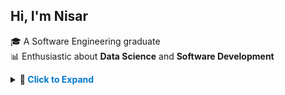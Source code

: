 ##  Hi, I'm Nisar

🎓 A Software Engineering graduate  
📊 Enthusiastic about **Data Science** and **Software Development**  

<details>
    <summary><strong>🔧 <span style="color:#007acc;">Click to Expand</span> </strong></summary>
  
## 💼 Experience

### 👨‍💻 Consultant – Cloud Datasoft *(Oct 2024 – Present)*
🧑‍🏫 Conducting Adobe education workshops, webinars & training programs  
📝 Managing reports, documentation, and training logistics (online & offline)  
🧰 Coordinating training material prep & technical setup  

### 📊 Equity Analyst – Finlatics *(Jan 2023 – Mar 2023)*
🔍 Performed detailed equity research with financial & technical analysis  
📈 Generated investment insights with structured reports & recommendations  
👥 Participated in peer reviews and mentor feedback sessions  

### 📂 Data Intern – Highway Delite *(Aug 2022 – Nov 2022)*
📋 Compiled and verified data from web & internal sources  
📊 Maintained Google Sheets/Excel datasets for quality reporting  
🔒 Ensured data integrity and confidentiality in processing activities  

## 💻 Tech Stack

### 🧠 Programming & Scripting
![Python](https://img.shields.io/badge/Python-3670A0?style=for-the-badge&logo=python&logoColor=white)
![SQL](https://img.shields.io/badge/SQL-4479A1?style=for-the-badge&logo=mysql&logoColor=white)
![JavaScript](https://img.shields.io/badge/JavaScript-F7DF1E?style=for-the-badge&logo=javascript&logoColor=black)
![HTML](https://img.shields.io/badge/HTML5-E34F26?style=for-the-badge&logo=html5&logoColor=white)
![CSS](https://img.shields.io/badge/CSS3-1572B6?style=for-the-badge&logo=css3&logoColor=white)

### 🗃️ Databases
![MongoDB](https://img.shields.io/badge/MongoDB-4EA94B?style=for-the-badge&logo=mongodb&logoColor=white)
![MySQL](https://img.shields.io/badge/MySQL-005C84?style=for-the-badge&logo=mysql&logoColor=white)

### 📊 Data Visualization & BI
![Tableau](https://img.shields.io/badge/Tableau-E97627?style=for-the-badge&logo=tableau&logoColor=white)
![Power BI](https://img.shields.io/badge/Power%20BI-F2C811?style=for-the-badge&logo=powerbi&logoColor=black)
![Microsoft Excel](https://img.shields.io/badge/Microsoft%20Excel-217346?style=for-the-badge&logo=microsoft-excel&logoColor=white)

### ☁️ Cloud Platforms
![Microsoft Azure](https://img.shields.io/badge/Microsoft%20Azure-0078D4?style=for-the-badge&logo=microsoftazure&logoColor=white)
![Google Cloud](https://img.shields.io/badge/Google%20Cloud-4285F4?style=for-the-badge&logo=googlecloud&logoColor=white)

### 🧰 Tools & IDEs
![Visual Studio Code](https://img.shields.io/badge/VS%20Code-007ACC?style=for-the-badge&logo=visualstudiocode&logoColor=white)
![Eclipse](https://img.shields.io/badge/Eclipse-2C2255?style=for-the-badge&logo=eclipseide&logoColor=white)
![GitHub](https://img.shields.io/badge/GitHub-181717?style=for-the-badge&logo=github&logoColor=white)
![Jupyter](https://img.shields.io/badge/Jupyter-F37626?style=for-the-badge&logo=jupyter&logoColor=white)

## 📁 Projects

### 📦 Tata Sales Insights
📊 Built a dashboard using Tableau for business scenario framing and insight communication  
🎯 Focused on visual storytelling, KPIs, and strategic analysis

### 🧮 KPMG Data Analysis & Visualization with Tableau
🗂️ Cleaned and modeled data for executive-level dashboards  
📈 Presented insights through effective visual storytelling  

### 💼 Accenture Data Analytics Virtual Experience
📋 Delivered insights using Tableau after cleaning and transforming raw datasets  
🗣️ Created presentations simulating a real-world client-facing experience  

### 📉 Asset Management Simulation – JPMorgan
🧑‍💼 Designed portfolios based on unique investor profiles  
  📊 Calculated KPIs and provided strategic financial recommendations  

### 🐶 Dognition Data Insights
🧹 Cleaned, aggregated, and visualized behavioral data using Excel and Tableau  
  📚 Presented insights as a Tableau story for stakeholders  


### 📫 Reach Me:
 [![LinkedIn](https://img.shields.io/badge/LinkedIn-%230A66C2.svg?&style=for-the-badge&logo=linkedin&logoColor=white)](https://www.linkedin.com/in/nisar-shaikh7/) <br>
📧 shaikhnisar107@gmail.com  
🌐 [Portfolio Website](https://nisar-ss.github.io/index.html) 


### 📈 GitHub Stats:
![Nisar's GitHub stats](https://github-readme-stats.vercel.app/api?username=nisar-ss&show_icons=true&theme=tokyonight)
</details>

